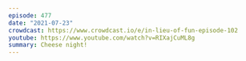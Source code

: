 ```yaml
---
episode: 477
date: "2021-07-23"
crowdcast: https://www.crowdcast.io/e/in-lieu-of-fun-episode-102
youtube: https://www.youtube.com/watch?v=RIXajCuML8g
summary: Cheese night!
---
```

